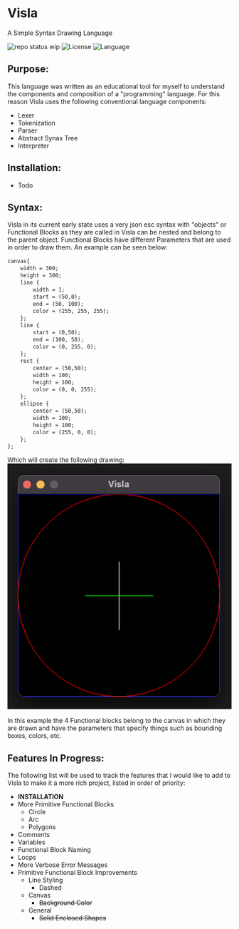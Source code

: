 # Visla

A Simple Syntax Drawing Language

![repo status wip](https://www.repostatus.org/badges/latest/wip.svg)
![License](https://img.shields.io/badge/license-MIT-green)
![Language](https://img.shields.io/badge/python-3.9-blue.svg)

## Purpose:

This language was written as an educational tool for myself to understand the components and composition of a "programming" language. For this reason Visla uses the following conventional language components:

- Lexer
- Tokenization
- Parser
- Abstract Synax Tree
- Interpreter

## Installation:
- Todo

## Syntax:

Visla in its current early state uses a very json esc syntax with "objects" or Functional Blocks as they are called in Visla can be nested and belong to the parent object. Functional Blocks have different Parameters that are used in order to draw them. An example can be seen below:

```
canvas{
    width = 300;
    height = 300;
    line {
        width = 1;
        start = (50,0);
        end = (50, 100);
        color = (255, 255, 255);
    };
    line {
        start = (0,50);
        end = (100, 50);
        color = (0, 255, 0);
    };
    rect {
        center = (50,50);
        width = 100;
        height = 100;
        color = (0, 0, 255);
    };
    ellipse {
        center = (50,50);
        width = 100;
        height = 100;
        color = (255, 0, 0);
    };
};
```

Which will create the following drawing:
![](https://github.com/cmmeyer1800/visla/blob/main/assets/simple_example.png?raw=true)

In this example the 4 Functional blocks belong to the canvas in which they are drawn and have the parameters that specify things such as bounding boxes, colors, etc.

## Features In Progress:

The following list will be used to track the features that I would like to add to Visla to make it a more rich project, listed in order of priority:

- **INSTALLATION**
- More Primitive Functional Blocks
    - Circle
    - Arc
    - Polygons
- Comments
- Variables
- Functional Block Naming
- Loops
- More Verbose Error Messages
- Primitive Functional Block Improvements
    - Line Styling
        - Dashed
    - Canvas
        - ~~Background Color~~
    - General
        - ~~Solid Enclosed Shapes~~
